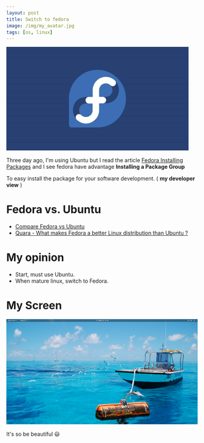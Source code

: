 ```yaml
---
layout: post
title: Switch to fedora
image: /img/my_avatar.jpg
tags: [os, linux]
---
```


 ![fedora_logo](/img/2018-11-24/fedora_logo.jpg)

Three day ago, I'm using Ubuntu but I read the article [Fedora Installing Packages](https://docs.fedoraproject.org/en-US/Fedora/22/html/System_Administrators_Guide/sec-Installing.html) and I see fedora have advantage **Installing a Package Group**

To easy install the package for your software development. ( **my developer view** )

# Fedora vs. Ubuntu

- [Compare Fedora vs Ubuntu](https://www.diffen.com/difference/Fedora_vs_Ubuntu)
- [Quara - What makes Fedora a better Linux distribution than Ubuntu ?](https://www.quora.com/What-makes-Fedora-a-better-Linux-distribution-than-Ubuntu-Is-it-really-better)

# My opinion

- Start, must use Ubuntu.
- When mature linux, switch to Fedora.

# My Screen

![my_creen](/img/2018-11-24/my_screen.png)

It's so be beautiful :smiley: